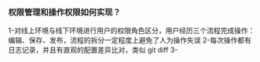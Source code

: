 ### 权限管理和操作权限如何实现？
1-对线上环境与线下环境进行用户的权限角色区分，用户经历三个流程完成操作：
编辑、保存、发布，流程的拆分一定程度上避免了人为操作失误
2-每次操作都有日志记录，并且有直观的配置差异比对，类似 git diff
3-
   
   